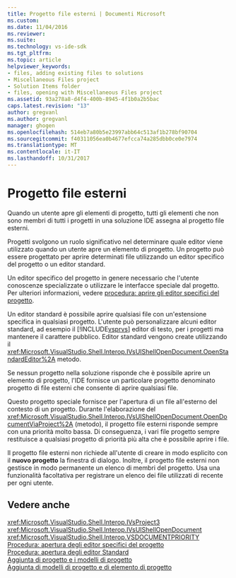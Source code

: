 ```yaml
---
title: Progetto file esterni | Documenti Microsoft
ms.custom: 
ms.date: 11/04/2016
ms.reviewer: 
ms.suite: 
ms.technology: vs-ide-sdk
ms.tgt_pltfrm: 
ms.topic: article
helpviewer_keywords:
- files, adding existing files to solutions
- Miscellaneous Files project
- Solution Items folder
- files, opening with Miscellaneous Files project
ms.assetid: 93a278a8-d4f4-400b-8945-4f1b0a2b5bac
caps.latest.revision: "13"
author: gregvanl
ms.author: gregvanl
manager: ghogen
ms.openlocfilehash: 514eb7a80b5e23997abb64c513af1b278bf90704
ms.sourcegitcommit: f40311056ea0b4677efcca74a285dbb0ce0e7974
ms.translationtype: MT
ms.contentlocale: it-IT
ms.lasthandoff: 10/31/2017
---
```

# <a name="miscellaneous-files-project"></a>Progetto file esterni
Quando un utente apre gli elementi di progetto, tutti gli elementi che non sono membri di tutti i progetti in una soluzione IDE assegna al progetto file esterni.  
  
 Progetti svolgono un ruolo significativo nel determinare quale editor viene utilizzato quando un utente apre un elemento di progetto. Un progetto può essere progettato per aprire determinati file utilizzando un editor specifico del progetto o un editor standard.  
  
 Un editor specifico del progetto in genere necessario che l'utente conoscenze specializzate o utilizzare le interfacce speciale dal progetto. Per ulteriori informazioni, vedere [procedura: aprire gli editor specifici del progetto](../../extensibility/how-to-open-project-specific-editors.md).  
  
 Un editor standard è possibile aprire qualsiasi file con un'estensione specifica in qualsiasi progetto. L'utente può personalizzare alcuni editor standard, ad esempio il [!INCLUDE[vsprvs](../../code-quality/includes/vsprvs_md.md)] editor di testo, per i progetti ma mantenere il carattere pubblico. Editor standard vengono create utilizzando il <xref:Microsoft.VisualStudio.Shell.Interop.IVsUIShellOpenDocument.OpenStandardEditor%2A> metodo.  
  
 Se nessun progetto nella soluzione risponde che è possibile aprire un elemento di progetto, l'IDE fornisce un particolare progetto denominato progetto di file esterni che consente di aprire qualsiasi file.  
  
 Questo progetto speciale fornisce per l'apertura di un file all'esterno del contesto di un progetto. Durante l'elaborazione del <xref:Microsoft.VisualStudio.Shell.Interop.IVsUIShellOpenDocument.OpenDocumentViaProject%2A> (metodo), il progetto file esterni risponde sempre con una priorità molto bassa. Di conseguenza, i vari file progetto sempre restituisce a qualsiasi progetto di priorità più alta che è possibile aprire i file.  
  
 Il progetto file esterni non richiede all'utente di creare in modo esplicito con il **nuovo progetto** la finestra di dialogo. Inoltre, il progetto file esterni non gestisce in modo permanente un elenco di membri del progetto. Usa una funzionalità facoltativa per registrare un elenco dei file utilizzati di recente per ogni utente.  
  
## <a name="see-also"></a>Vedere anche  
 <xref:Microsoft.VisualStudio.Shell.Interop.IVsProject3>   
 <xref:Microsoft.VisualStudio.Shell.Interop.IVsUIShellOpenDocument>   
 <xref:Microsoft.VisualStudio.Shell.Interop.VSDOCUMENTPRIORITY>   
 [Procedura: apertura degli editor specifici del progetto](../../extensibility/how-to-open-project-specific-editors.md)   
 [Procedura: apertura degli editor Standard](../../extensibility/how-to-open-standard-editors.md)   
 [Aggiunta di progetto e i modelli di progetto](../../extensibility/internals/adding-project-and-project-item-templates.md)   
 [Aggiunta di modelli di progetto e di elemento di progetto](../../extensibility/internals/adding-project-and-project-item-templates.md)